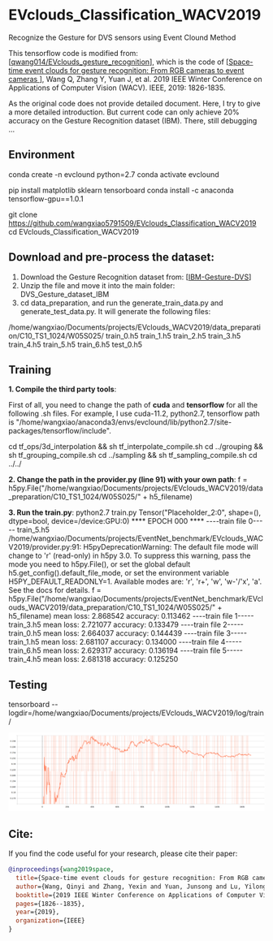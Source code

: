 # EVclouds_Classification_WACV2019
Recognize the Gesture for DVS sensors using Event Clound Method

This tensorflow code is modified from: [[qwang014/EVclouds_gesture_recognition](https://github.com/qwang014/EVclouds_gesture_recognition)], which is the code of [[Space-time event clouds for gesture recognition: From RGB cameras to event cameras
](https://cse.buffalo.edu/~jsyuan/papers/2019/WACV_2019_Qinyi.pdf)], Wang Q, Zhang Y, Yuan J, et al. 2019 IEEE Winter Conference on Applications of Computer Vision (WACV). IEEE, 2019: 1826-1835. 

As the original code does not provide detailed document. Here, I try to give a more detailed introduction. But current code can only achieve 20% accuracy on the Gesture Recognition dataset (IBM). There, still debugging ... 


## Environment 

conda create -n evclound python=2.7
conda activate evclound 

pip install matplotlib sklearn tensorboard
conda install -c anaconda tensorflow-gpu==1.0.1


git clone https://github.com/wangxiao5791509/EVclouds_Classification_WACV2019 
cd EVclouds_Classification_WACV2019 

## Download and pre-process the dataset: 
1. Download the Gesture Recognition dataset from: [[IBM-Gesture-DVS](https://www.research.ibm.com/interactive/dvsgesture/)] 
2. Unzip the file and move it into the main folder: DVS_Gesture_dataset_IBM 
3. cd data_preparation, and run the generate_train_data.py and generate_test_data.py. It will generate the following files: 

/home/wangxiao/Documents/projects/EVclouds_WACV2019/data_preparation/C10_TS1_1024/W05S025/
train_0.h5
train_1.h5
train_2.h5
train_3.h5
train_4.h5
train_5.h5
train_6.h5
test_0.h5


## Training 

**1. Compile the third party tools**: 

First of all, you need to change the path of **cuda** and **tensorflow** for all the following .sh files. For example, I use cuda-11.2, python2.7, tensorflow path is "/home/wangxiao/anaconda3/envs/evclound/lib/python2.7/site-packages/tensorflow/include". 

cd tf_ops/3d_interpolation && sh tf_interpolate_compile.sh 
cd ../grouping && sh tf_grouping_compile.sh 
cd ../sampling && sh tf_sampling_compile.sh 
cd ../../

**2. Change the path in the provider.py (line 91) with your own path**: 
f = h5py.File("/home/wangxiao/Documents/projects/EVclouds_WACV2019/data_preparation/C10_TS1_1024/W05S025/" + h5_filename) 

**3. Run the train.py**:
python2.7 train.py 
Tensor("Placeholder_2:0", shape=(), dtype=bool, device=/device:GPU:0)
**** EPOCH 000 ****
----train file 0-----
train_5.h5
/home/wangxiao/Documents/projects/EventNet_benchmark/EVclouds_WACV2019/provider.py:91: H5pyDeprecationWarning: The default file mode will change to 'r' (read-only) in h5py 3.0. To suppress this warning, pass the mode you need to h5py.File(), or set the global default h5.get_config().default_file_mode, or set the environment variable H5PY_DEFAULT_READONLY=1. Available modes are: 'r', 'r+', 'w', 'w-'/'x', 'a'. See the docs for details.
  f = h5py.File("/home/wangxiao/Documents/projects/EventNet_benchmark/EVclouds_WACV2019/data_preparation/C10_TS1_1024/W05S025/" + h5_filename)
mean loss: 2.868542
accuracy: 0.113462
----train file 1-----
train_3.h5
mean loss: 2.721077
accuracy: 0.133479
----train file 2-----
train_0.h5
mean loss: 2.664037
accuracy: 0.144439
----train file 3-----
train_1.h5
mean loss: 2.681107
accuracy: 0.134000
----train file 4-----
train_6.h5
mean loss: 2.629317
accuracy: 0.136194
----train file 5-----
train_4.h5
mean loss: 2.681318
accuracy: 0.125250




## Testing 
tensorboard --logdir=/home/wangxiao/Documents/projects/EVclouds_WACV2019/log/train/

![fig-1](https://github.com/wangxiao5791509/EVclouds_Classification_WACV2019/blob/main/Screenshot%20from%202021-09-04%2008-54-08.png)




## Cite: 
If you find the code useful for your research, please cite their paper: 
```bibtex
@inproceedings{wang2019space,
  title={Space-time event clouds for gesture recognition: From RGB cameras to event cameras},
  author={Wang, Qinyi and Zhang, Yexin and Yuan, Junsong and Lu, Yilong},
  booktitle={2019 IEEE Winter Conference on Applications of Computer Vision (WACV)},
  pages={1826--1835},
  year={2019},
  organization={IEEE}
}
```





























